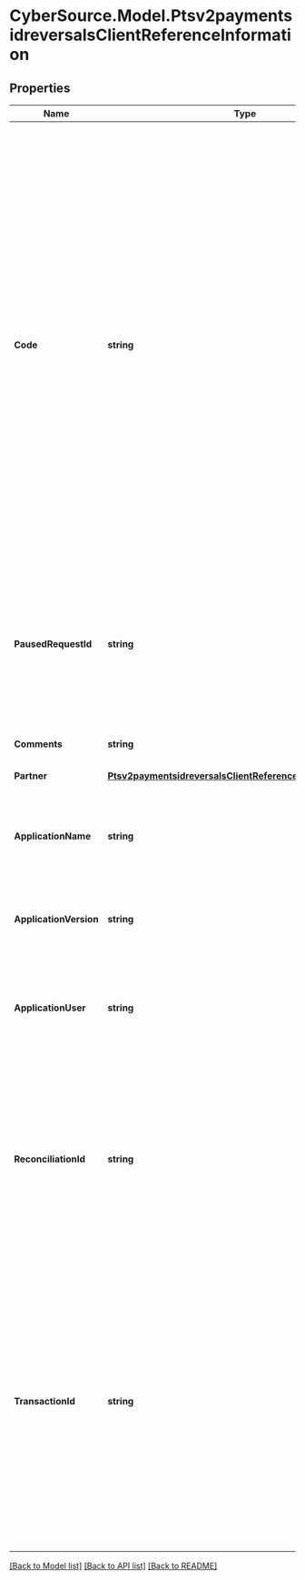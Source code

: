 # CyberSource.Model.Ptsv2paymentsidreversalsClientReferenceInformation
## Properties

Name | Type | Description | Notes
------------ | ------------- | ------------- | -------------
**Code** | **string** | Merchant-generated order reference or tracking number. It is recommended that you send a unique value for each transaction so that you can perform meaningful searches for the transaction.  #### Used by **Authorization** Required field.  #### PIN Debit Requests for PIN debit reversals need to use the same merchant reference number that was used in the transaction that is being reversed.  Required field for all PIN Debit requests (purchase, credit, and reversal).  #### FDC Nashville Global Certain circumstances can cause the processor to truncate this value to 15 or 17 characters for Level II and Level III processing, which can cause a discrepancy between the value you submit and the value included in some processor reports.  | [optional] 
**PausedRequestId** | **string** | Used to resume a transaction that was paused for an order modification rule to allow for payer authentication to complete. To resume and continue with the authorization/decision service flow, call the services and include the request id from the prior decision call.  | [optional] 
**Comments** | **string** | Brief description of the order or any comment you wish to add to the order. | [optional] 
**Partner** | [**Ptsv2paymentsidreversalsClientReferenceInformationPartner**](Ptsv2paymentsidreversalsClientReferenceInformationPartner.md) |  | [optional] 
**ApplicationName** | **string** | The name of the Connection Method client (such as Virtual Terminal or SOAP Toolkit API) that the merchant uses to send a transaction request to CyberSource.  | [optional] 
**ApplicationVersion** | **string** | Version of the CyberSource application or integration used for a transaction.  | [optional] 
**ApplicationUser** | **string** | The entity that is responsible for running the transaction and submitting the processing request to CyberSource. This could be a person, a system, or a connection method.  | [optional] 
**ReconciliationId** | **string** | Reference number for the transaction. Depending on how your Cybersource account is configured, this value could either be provided in the API request or generated by CyberSource. The actual value used in the request to the processor is provided back to you by Cybersource in the response.  | [optional] 
**TransactionId** | **string** | Identifier that you assign to the transaction. Normally generated by a client server to identify a unique API request.  **Note** Use this field only if you want to support merchant-initiated reversal and void operations.  #### Used by **Authorization, Authorization Reversal, Capture, Credit, and Void** Optional field.  #### PIN Debit For a PIN debit reversal, your request must include a request ID or a merchant transaction identifier. Optional field for PIN debit purchase or credit requests.  | [optional] 

[[Back to Model list]](../README.md#documentation-for-models) [[Back to API list]](../README.md#documentation-for-api-endpoints) [[Back to README]](../README.md)

